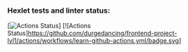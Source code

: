 ### Hexlet tests and linter status:
[![Actions Status](https://github.com/durgedancing/frontend-project-lvl1/workflows/hexlet-check/badge.svg)]
[![Actions Status]https://github.com/durgedancing/frontend-project-lvl1/actions/workflows/learn-github-actions.yml/badge.svg]


